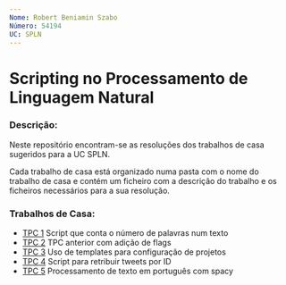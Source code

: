 ```yaml
---
Nome: Robert Beniamin Szabo
Número: 54194
UC: SPLN
--- 
```


# Scripting no Processamento de Linguagem Natural

### Descrição:
Neste repositório encontram-se as resoluções dos trabalhos de casa sugeridos para a UC SPLN. 

Cada trabalho de casa está organizado numa pasta com o nome do trabalho de casa e contém um ficheiro com a descrição do trabalho e os ficheiros necessários para a sua resolução.

### Trabalhos de Casa:
- [TPC 1](https://github.com/szxbo/SPLN2324/tree/main/TPCs/TPC1)
    Script que conta o número de palavras num texto
- [TPC 2](https://github.com/szxbo/SPLN2324/tree/main/TPCs/TPC2)
    TPC anterior com adição de flags
- [TPC 3](https://github.com/szxbo/SPLN2324/tree/main/TPCs/TPC3)
    Uso de templates para configuração de projetos
- [TPC 4](https://github.com/szxbo/SPLN2324/tree/main/TPCs/TPC4)
    Script para retribuir tweets por ID
- [TPC 5](https://github.com/szxbo/SPLN2324/tree/main/TPCs/TPC5)
    Processamento de texto em português com spacy

